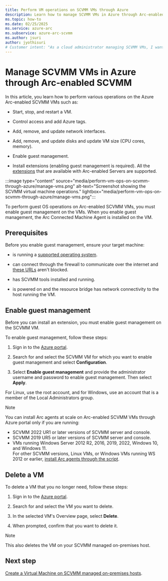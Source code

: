 ```yaml
---
title: Perform VM operations on SCVMM VMs through Azure
description: Learn how to manage SCVMM VMs in Azure through Arc-enabled SCVMM.
ms.topic: how-to 
ms.date: 02/25/2025
ms.service: azure-arc
ms.subservice: azure-arc-scvmm
ms.author: jsuri
author: jyothisuri
# Customer intent: "As a cloud administrator managing SCVMM VMs, I want to perform operations such as starting, stopping, and modifying VMs in Azure, so that I can efficiently control and manage my virtual machine environment."
---
```


# Manage SCVMM VMs in Azure through Arc-enabled SCVMM

In this article, you learn how to perform various operations on the Azure Arc-enabled SCVMM VMs such as:

- Start, stop, and restart a VM.

- Control access and add Azure tags.

- Add, remove, and update network interfaces.

- Add, remove, and update disks and update VM size (CPU cores, memory).

- Enable guest management.

- Install extensions (enabling guest management is required). All the [extensions](../servers/manage-vm-extensions.md#extensions) that are available with Arc-enabled Servers are supported.

:::image type="content" source="media/perform-vm-ops-on-scvmm-through-azure/manage-vms.png" alt-text="Screenshot showing the SCVMM virtual machine operations." lightbox="media/perform-vm-ops-on-scvmm-through-azure/manage-vms.png":::

To perform guest OS operations on Arc-enabled SCVMM VMs, you must enable guest management on the VMs. When you enable guest management, the Arc Connected Machine Agent is installed on the VM.


## Prerequisites

Before you enable guest management, ensure your target machine:

   - is running a [supported operating system](../servers/prerequisites.md#supported-operating-systems).

   - can connect through the firewall to communicate over the internet and [these URLs](../servers/network-requirements.md#urls) aren't blocked.

   - has SCVMM tools installed and running.

   - is powered on and the resource bridge has network connectivity to the host running the VM.

## Enable guest management

Before you can install an extension, you must enable guest management on the SCVMM VM.

To enable guest management, follow these steps:

1. Sign in to the [Azure portal](https://portal.azure.com).

2. Search for and select the SCVMM VM for which you want to enable guest management and select **Configuration**.

3. Select **Enable guest management** and provide the administrator username and password to enable guest management.  Then select **Apply**.

For Linux, use the root account, and for Windows, use an account that is a member of the Local Administrators group.

>[!NOTE]
>You can install Arc agents at scale on Arc-enabled SCVMM VMs through Azure portal only if you are running: 
>- SCVMM 2022 UR1 or later versions of SCVMM server and console.
>- SCVMM 2019 UR5 or later versions of SCVMM server and console.
>- VMs running Windows Server 2012 R2, 2016, 2019, 2022, Windows 10, and Windows 11. <br>
> For other SCVMM versions, Linux VMs, or Windows VMs running WS 2012 or earlier, [install Arc agents through the script](./install-arc-agents-using-script.md).

## Delete a VM

To delete a VM that you no longer need, follow these steps:

1. Sign in to the [Azure portal](https://portal.azure.com).

2. Search for and select the VM you want to delete.

3. In the selected VM's Overview page, select **Delete**.

4. When prompted, confirm that you want to delete it.

>[!NOTE]
>This also deletes the VM on your SCVMM managed on-premises host.

## Next step

[Create a Virtual Machine on SCVMM managed on-premises hosts](./create-virtual-machine.md).
